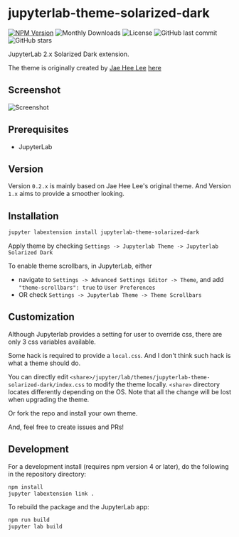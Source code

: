 # jupyterlab-theme-solarized-dark


[![NPM Version](https://img.shields.io/npm/v/jupyterlab-theme-solarized-dark.svg)](https://npmjs.org/package/jupyterlab-theme-solarized-dark)
![Monthly Downloads](https://img.shields.io/npm/dm/jupyterlab-theme-solarized-dark.svg)
![License](https://img.shields.io/npm/l/jupyterlab-theme-solarized-dark.svg)
![GitHub last commit](https://img.shields.io/github/last-commit/AllanChain/jupyterlab-theme-solarized-dark)
![GitHub stars](https://img.shields.io/github/stars/AllanChain/jupyterlab-theme-solarized-dark)

JupyterLab 2.x Solarized Dark extension.

The theme is originally created by [Jae Hee Lee](http://jaeheelee.info/) [here](https://gist.github.com/dschaehi/ff6d30e6779a683053a1f078af178cdb)

## Screenshot

![Screenshot](https://user-images.githubusercontent.com/36528777/79721723-6927f680-8315-11ea-8a5b-e2c298eeed09.png)

## Prerequisites

* JupyterLab

## Version

Version `0.2.x` is mainly based on Jae Hee Lee's original theme. And Version `1.x` aims to provide a smoother looking.

## Installation

```bash
jupyter labextension install jupyterlab-theme-solarized-dark
```

Apply theme by checking `Settings -> Jupyterlab Theme -> Jupyterlab Solarized Dark`

To enable theme scrollbars, in JupyterLab, either

- navigate to `Settings -> Advanced Settings Editor -> Theme`, and add `"theme-scrollbars": true` to `User Preferences`
- OR check `Settings -> Jupyterlab Theme -> Theme Scrollbars`

## Customization

Although Jupyterlab provides a setting for user to override css, there are only 3 css variables available.

Some hack is required to provide a `local.css`. And I don't think such hack is what a theme should do.

You can directly edit `<share>/jupyter/lab/themes/jupyterlab-theme-solarized-dark/index.css` to modify the theme locally. `<share>` directory locates differently depending on the OS. Note that all the change will be lost when upgrading the theme.

Or fork the repo and install your own theme.

And, feel free to create issues and PRs!

## Development

For a development install (requires npm version 4 or later), do the following in the repository directory:

```bash
npm install
jupyter labextension link .
```

To rebuild the package and the JupyterLab app:

```bash
npm run build
jupyter lab build
```
